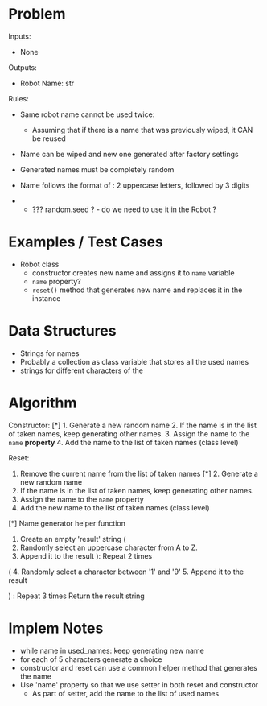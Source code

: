 # Problem
Inputs:
- None

Outputs:
- Robot Name: str

Rules:
- Same robot name cannot be used twice:
    - Assuming that if there is a name that was previously wiped, it CAN be reused
- Name can be wiped and new one generated after factory settings
- Generated names must be completely random

- Name follows the format of : 2 uppercase letters, followed by 3 digits
- - ??? random.seed ? - do we need to use it in the Robot ?

# Examples / Test Cases
- Robot class
    - constructor creates new name and assigns it to `name` variable
    - `name` property?
    - `reset()` method that generates new name and replaces it in the instance

# Data Structures
- Strings for names
- Probably a collection as class variable that stores all the used names
- strings for different characters of the

# Algorithm
Constructor:
[*] 1. Generate a new random name
2. If the name is in the list of taken names, keep generating other names.
3. Assign the name to the `name` **property**
4. Add the name to the list of taken names (class level)

Reset:
1. Remove the current name from the list of taken names
[*] 2. Generate a new random name
3. If the name is in the list of taken names, keep generating other names.
4. Assign the name to the `name` property
5. Add the new name to the list of taken names (class level)

[*] Name generator helper function
1. Create an empty 'result' string
(
2. Randomly select an uppercase character from A to Z.
3. Append it to the result
): Repeat 2 times

(
4. Randomly select a character between '1' and '9'
5. Append it to the result

) : Repeat 3 times
Return the result string


# Implem Notes
- while name in used_names: keep generating new name
- for each of 5 characters generate a choice
- constructor and reset can use a common helper method that generates the name
- Use 'name' property so that we use setter in both reset and constructor
    - As part of setter, add the name to the list of used names